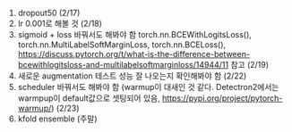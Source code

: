1. dropout50 (2/17)
2. lr 0.001로 해볼 것 (2/18)
3. sigmoid + loss 바꿔서도 해봐야 함 torch.nn.BCEWithLogitsLoss(), torch.nn.MultiLabelSoftMarginLoss, torch.nn.BCELoss(),  https://discuss.pytorch.org/t/what-is-the-difference-between-bcewithlogitsloss-and-multilabelsoftmarginloss/14944/11 참고 (2/19)
4. 새로운 augmentation 테스트 성능 잘 나오는지 확인해봐야 함 (2/22)
5. scheduler 바꿔서도 해봐야 함 (warmup이 대새인 것 같다. Detectron2에서는 warmpup이 default값으로 셋팅되어 있음, https://pypi.org/project/pytorch-warmup/) (2/23)
6. kfold ensemble (주말)